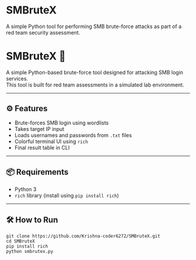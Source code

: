 # SMBruteX
A simple Python tool for performing SMB brute-force attacks as part of a red team security assessment.


# SMBruteX 🔐

A simple Python-based brute-force tool designed for attacking SMB login services.  
This tool is built for red team assessments in a simulated lab environment.

---

## ⚙️ Features

- Brute-forces SMB login using wordlists
- Takes target IP input
- Loads usernames and passwords from `.txt` files
- Colorful terminal UI using `rich`
- Final result table in CLI

---

## 📦 Requirements

- Python 3
- `rich` library (install using `pip install rich`)

---

## 🛠️ How to Run

```bash[
git clone https://github.com/Krishna-coder6272/SMBruteX.git
cd SMBruteX
pip install rich
python smbrutex.py

